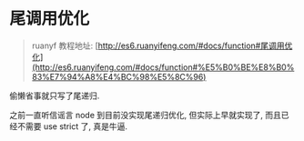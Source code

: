 尾调用优化
===

> ruanyf 教程地址: [http://es6.ruanyifeng.com/#docs/function#尾调用优化](http://es6.ruanyifeng.com/#docs/function#%E5%B0%BE%E8%B0%83%E7%94%A8%E4%BC%98%E5%8C%96)

偷懒省事就只写了尾递归.

之前一直听信谣言 node 到目前没实现尾递归优化, 但实际上早就实现了, 而且已经不需要 use strict 了, 真是牛逼.
